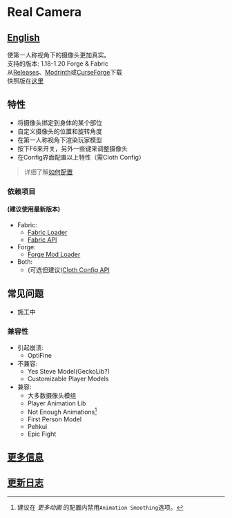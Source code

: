 # Real Camera #

## [English](README.md) ##

使第一人称视角下的摄像头更加真实。  
支持的版本: 1.18-1.20 Forge & Fabric  
从[Releases](https://github.com/xTracr/RealCamera/releases)、[Modrinth](https://modrinth.com/mod/real-camera)或[CurseForge](https://curseforge.com/minecraft/mc-mods/real-camera)下载  
快照版在[这里](https://github.com/xTracr/RealCamera/actions/workflows/build.yml)  

## 特性 ##

* 将摄像头绑定到身体的某个部位
* 自定义摄像头的位置和旋转角度
* 在第一人称视角下渲染玩家模型
* 按下F6来开关，另外一些键来调整摄像头
* 在Config界面配置以上特性（需Cloth Config）

> 详细了解[如何配置](https://github.com/xTracr/RealCamera/wiki/Configuration)

### 依赖项目 ###

#### (建议使用最新版本) ####

* Fabric:
  * [Fabric Loader](https://fabricmc.net/use/installer/)
  * [Fabric API](https://modrinth.com/mod/fabric-api)
* Forge:
  * [Forge Mod Loader](https://files.minecraftforge.net/)
* Both:
  * (可选但建议)[Cloth Config API](https://modrinth.com/mod/cloth-config)

## 常见问题 ##

* 施工中

### 兼容性 ###

* 引起崩溃:
  * OptiFine
* 不兼容:
  * Yes Steve Model(GeckoLib?)
  * Customizable Player Models
* 兼容:
  * 大多数摄像头模组
  * Player Animation Lib
  * Not Enough Animations[^1]
  * First Person Model
  * Pehkui
  * Epic Fight

[^1]:建议在 *更多动画* 的配置内禁用`Animation Smoothing`选项。

## [更多信息](https://github.com/xTracr/RealCamera/wiki) ##

## [更新日志](changelog.md#中文) ##
